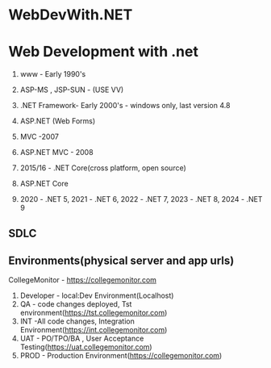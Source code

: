 # WebDevWith.NET

# Web Development with .net
1. www - Early 1990's
2. ASP-MS , JSP-SUN - (USE VV)
3. .NET Framework- Early 2000's - windows only, last version 4.8
4. ASP.NET (Web Forms)
5. MVC -2007
6. ASP.NET MVC - 2008


7. 2015/16 - .NET Core(cross platform, open source)
8. ASP.NET Core
9. 2020 - .NET 5, 2021 - .NET 6, 2022 - .NET 7, 2023 - .NET 8, 2024 - .NET 9


## SDLC 
## Environments(physical server and app urls)
 CollegeMonitor - https://collegemonitor.com
1. Developer  - local:Dev Environment(Localhost)
2. QA -  code changes deployed, Tst environment(https://tst.collegemonitor.com)
3. INT -All code changes, Integration Environment(https://int.collegemonitor.com)
4. UAT - PO/TPO/BA , User Acceptance Testing(https://uat.collegemonitor.com)
5. PROD - Production Environment(https://collegemonitor.com)

